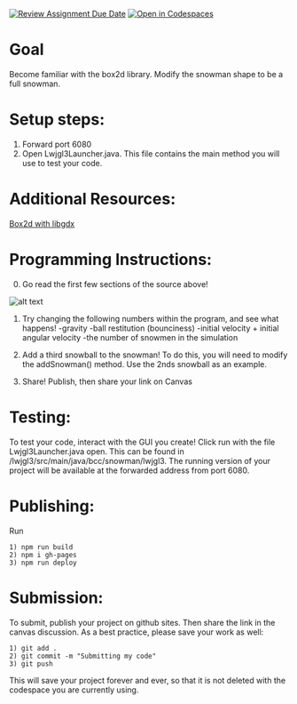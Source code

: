 [![Review Assignment Due Date](https://classroom.github.com/assets/deadline-readme-button-22041afd0340ce965d47ae6ef1cefeee28c7c493a6346c4f15d667ab976d596c.svg)](https://classroom.github.com/a/DW_rCL1K)
[![Open in Codespaces](https://classroom.github.com/assets/launch-codespace-2972f46106e565e64193e422d61a12cf1da4916b45550586e14ef0a7c637dd04.svg)](https://classroom.github.com/open-in-codespaces?assignment_repo_id=17686813)
# Goal
Become familiar with the box2d library. Modify the snowman shape to be a full snowman. 

# Setup steps:
1. Forward port 6080
2. Open Lwjgl3Launcher.java. This file contains the main method you will use to test your code. 

# Additional Resources:
[Box2d with libgdx](https://libgdx.com/wiki/extensions/physics/box2d#initialization)

# Programming Instructions:
0. Go read the first few sections of the source above!

![alt text](image.png)
1. Try changing the following numbers within the program, and see what happens!
    -gravity
    -ball restitution (bounciness)
    -initial velocity + initial angular velocity
    -the number of snowmen in the simulation
2. Add a third snowball to the snowman! To do this, you will need to modify the addSnowman() method. Use the 2nds snowball as an example. 

3. Share! Publish, then share your link on Canvas

# Testing:
To test your code, interact with the GUI you create! Click run with the file Lwjgl3Launcher.java open. This can be found in /lwjgl3/src/main/java/bcc/snowman/lwjgl3.
The running version of your project will be available at the forwarded address from port 6080. 

# Publishing:
Run 
```
1) npm run build
2) npm i gh-pages
3) npm run deploy
```
# Submission:
To submit, publish your project on github sites. Then share the link in the canvas discussion. As a best practice, please save your work as well:
```
1) git add . 
2) git commit -m "Submitting my code"
3) git push
```
This will save your project forever and ever, so that it is not deleted with the codespace you are currently using.